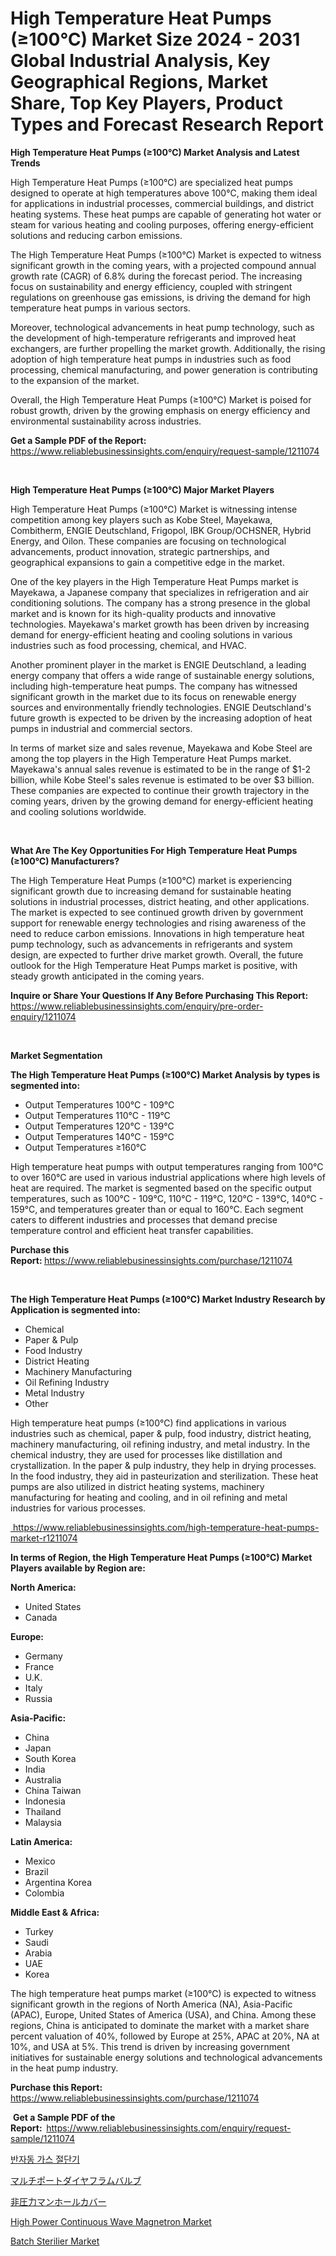 <p><h1>High Temperature Heat Pumps (≥100℃) Market Size 2024 - 2031 Global Industrial Analysis, Key Geographical Regions, Market Share, Top Key Players, Product Types and Forecast Research Report</h1></p><p><strong>High Temperature Heat Pumps (≥100℃) Market Analysis and Latest Trends</strong></p>
<p><p>High Temperature Heat Pumps (≥100℃) are specialized heat pumps designed to operate at high temperatures above 100℃, making them ideal for applications in industrial processes, commercial buildings, and district heating systems. These heat pumps are capable of generating hot water or steam for various heating and cooling purposes, offering energy-efficient solutions and reducing carbon emissions.</p><p>The High Temperature Heat Pumps (≥100℃) Market is expected to witness significant growth in the coming years, with a projected compound annual growth rate (CAGR) of 6.8% during the forecast period. The increasing focus on sustainability and energy efficiency, coupled with stringent regulations on greenhouse gas emissions, is driving the demand for high temperature heat pumps in various sectors.</p><p>Moreover, technological advancements in heat pump technology, such as the development of high-temperature refrigerants and improved heat exchangers, are further propelling the market growth. Additionally, the rising adoption of high temperature heat pumps in industries such as food processing, chemical manufacturing, and power generation is contributing to the expansion of the market.</p><p>Overall, the High Temperature Heat Pumps (≥100℃) Market is poised for robust growth, driven by the growing emphasis on energy efficiency and environmental sustainability across industries.</p></p>
<p><strong>Get a Sample PDF of the Report:&nbsp;</strong> <a href="https://www.reliablebusinessinsights.com/enquiry/request-sample/1211074">https://www.reliablebusinessinsights.com/enquiry/request-sample/1211074</a></p>
<p>&nbsp;</p>
<p><strong>High Temperature Heat Pumps (≥100℃) Major Market Players</strong></p>
<p><p>High Temperature Heat Pumps (≥100℃) Market is witnessing intense competition among key players such as Kobe Steel, Mayekawa, Combitherm, ENGIE Deutschland, Frigopol, IBK Group/OCHSNER, Hybrid Energy, and Oilon. These companies are focusing on technological advancements, product innovation, strategic partnerships, and geographical expansions to gain a competitive edge in the market.</p><p>One of the key players in the High Temperature Heat Pumps market is Mayekawa, a Japanese company that specializes in refrigeration and air conditioning solutions. The company has a strong presence in the global market and is known for its high-quality products and innovative technologies. Mayekawa's market growth has been driven by increasing demand for energy-efficient heating and cooling solutions in various industries such as food processing, chemical, and HVAC.</p><p>Another prominent player in the market is ENGIE Deutschland, a leading energy company that offers a wide range of sustainable energy solutions, including high-temperature heat pumps. The company has witnessed significant growth in the market due to its focus on renewable energy sources and environmentally friendly technologies. ENGIE Deutschland's future growth is expected to be driven by the increasing adoption of heat pumps in industrial and commercial sectors.</p><p>In terms of market size and sales revenue, Mayekawa and Kobe Steel are among the top players in the High Temperature Heat Pumps market. Mayekawa's annual sales revenue is estimated to be in the range of $1-2 billion, while Kobe Steel's sales revenue is estimated to be over $3 billion. These companies are expected to continue their growth trajectory in the coming years, driven by the growing demand for energy-efficient heating and cooling solutions worldwide.</p></p>
<p>&nbsp;</p>
<p><strong>What Are The Key Opportunities For High Temperature Heat Pumps (≥100℃) Manufacturers?</strong></p>
<p><p>The High Temperature Heat Pumps (≥100℃) market is experiencing significant growth due to increasing demand for sustainable heating solutions in industrial processes, district heating, and other applications. The market is expected to see continued growth driven by government support for renewable energy technologies and rising awareness of the need to reduce carbon emissions. Innovations in high temperature heat pump technology, such as advancements in refrigerants and system design, are expected to further drive market growth. Overall, the future outlook for the High Temperature Heat Pumps market is positive, with steady growth anticipated in the coming years.</p></p>
<p><strong>Inquire or Share Your Questions If Any Before Purchasing This Report:</strong> <a href="https://www.reliablebusinessinsights.com/enquiry/pre-order-enquiry/1211074">https://www.reliablebusinessinsights.com/enquiry/pre-order-enquiry/1211074</a></p>
<p>&nbsp;</p>
<p><strong>Market Segmentation</strong></p>
<p><strong>The High Temperature Heat Pumps (≥100℃) Market Analysis by types is segmented into:</strong></p>
<p><ul><li>Output Temperatures 100°C - 109°C</li><li>Output Temperatures 110°C - 119°C</li><li>Output Temperatures 120°C - 139°C</li><li>Output Temperatures 140°C - 159°C</li><li>Output Temperatures ≥160°C</li></ul></p>
<p><p>High temperature heat pumps with output temperatures ranging from 100°C to over 160°C are used in various industrial applications where high levels of heat are required. The market is segmented based on the specific output temperatures, such as 100°C - 109°C, 110°C - 119°C, 120°C - 139°C, 140°C - 159°C, and temperatures greater than or equal to 160°C. Each segment caters to different industries and processes that demand precise temperature control and efficient heat transfer capabilities.</p></p>
<p><strong>Purchase this Report:&nbsp;</strong><a href="https://www.reliablebusinessinsights.com/purchase/1211074">https://www.reliablebusinessinsights.com/purchase/1211074</a></p>
<p>&nbsp;</p>
<p><strong>The High Temperature Heat Pumps (≥100℃) Market Industry Research by Application is segmented into:</strong></p>
<p><ul><li>Chemical</li><li>Paper & Pulp</li><li>Food Industry</li><li>District Heating</li><li>Machinery Manufacturing</li><li>Oil Refining Industry</li><li>Metal Industry</li><li>Other</li></ul></p>
<p><p>High temperature heat pumps (≥100℃) find applications in various industries such as chemical, paper & pulp, food industry, district heating, machinery manufacturing, oil refining industry, and metal industry. In the chemical industry, they are used for processes like distillation and crystallization. In the paper & pulp industry, they help in drying processes. In the food industry, they aid in pasteurization and sterilization. These heat pumps are also utilized in district heating systems, machinery manufacturing for heating and cooling, and in oil refining and metal industries for various processes.</p></p>
<p><a href="https://www.reliablebusinessinsights.com/high-temperature-heat-pumps-market-r1211074">&nbsp;https://www.reliablebusinessinsights.com/high-temperature-heat-pumps-market-r1211074</a></p>
<p><strong>In terms of Region, the High Temperature Heat Pumps (≥100℃) Market Players available by Region are:</strong></p>
<p>
    <p> <strong> North America: </strong>
        <ul>
            <li>United States</li>
            <li>Canada</li>
        </ul>
        </p> 
    <p> <strong> Europe: </strong>
        <ul>
            <li>Germany</li>
            <li>France</li>
            <li>U.K.</li>
            <li>Italy</li>
            <li>Russia</li>
        </ul>
        </p> 
    <p> <strong> Asia-Pacific: </strong>
        <ul>
            <li>China</li>
            <li>Japan</li>
            <li>South Korea</li>
            <li>India</li>
            <li>Australia</li>
            <li>China Taiwan</li>
            <li>Indonesia</li>
            <li>Thailand</li>
            <li>Malaysia</li>
        </ul>
        </p> 
    <p> <strong> Latin America: </strong>
        <ul>
            <li>Mexico</li>
            <li>Brazil</li>
            <li>Argentina Korea</li>
            <li>Colombia</li>
        </ul>
        </p> 
    <p> <strong> Middle East & Africa: </strong>
        <ul>
            <li>Turkey</li>
            <li>Saudi</li>
            <li>Arabia</li>
            <li>UAE</li>
            <li>Korea</li>
        </ul>
    </p>
    </p>
<p><p>The high temperature heat pumps market (≥100℃) is expected to witness significant growth in the regions of North America (NA), Asia-Pacific (APAC), Europe, United States of America (USA), and China. Among these regions, China is anticipated to dominate the market with a market share percent valuation of 40%, followed by Europe at 25%, APAC at 20%, NA at 10%, and USA at 5%. This trend is driven by increasing government initiatives for sustainable energy solutions and technological advancements in the heat pump industry.</p></p>
<p><strong>Purchase this Report: </strong><a href="https://www.reliablebusinessinsights.com/purchase/1211074">https://www.reliablebusinessinsights.com/purchase/1211074</a></p>
<p>&nbsp;<strong>Get a Sample PDF of the Report:&nbsp;&nbsp;</strong><a href="https://www.reliablebusinessinsights.com/enquiry/request-sample/1211074">https://www.reliablebusinessinsights.com/enquiry/request-sample/1211074</a></p>
<p><strong></strong></p>
<p><p><a href="https://github.com/lkwggful07722/Market-Research-Report-List-2/blob/main/753913994530.md">반자동 가스 절단기</a></p><p><a href="https://github.com/MosesSpinka1914/Market-Research-Report-List-2/blob/main/7113721100954.md">マルチポートダイヤフラムバルブ</a></p><p><a href="https://github.com/bevdtkn4419963/Market-Research-Report-List-2/blob/main/8088003100953.md">非圧力マンホールカバー</a></p><p><a href="https://issuu.com/reportprime-2/docs/high-power-continuous-wave-magnetron-market-size-2">High Power Continuous Wave Magnetron Market</a></p><p><a href="https://github.com/NorbertYates/Market-Research-Report-List-5/blob/main/batch-sterilier-market.md">Batch Sterilier Market</a></p></p>